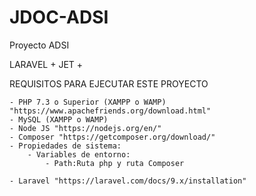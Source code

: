 # JDOC-ADSI
 Proyecto ADSI

 LARAVEL + JET +

 REQUISITOS PARA EJECUTAR ESTE PROYECTO

	- PHP 7.3 o Superior (XAMPP o WAMP) "https://www.apachefriends.org/download.html"
	- MySQL (XAMPP o WAMP)
	- Node JS "https://nodejs.org/en/"
	- Composer "https://getcomposer.org/download/"
	- Propiedades de sistema:
		- Variables de entorno:
			- Path:Ruta php y ruta Composer

	- Laravel "https://laravel.com/docs/9.x/installation"



